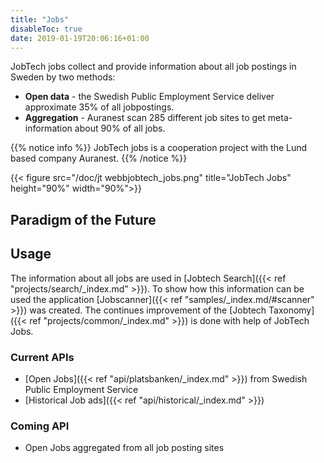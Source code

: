 ```yaml
---
title: "Jobs"
disableToc: true
date: 2019-01-19T20:06:16+01:00
---
```


JobTech jobs collect and provide information about all job postings in Sweden by two methods:

- **Open data** - the Swedish Public Employment Service deliver approximate 35% of all jobpostings.
- **Aggregation** - Auranest scan 285 different job sites to get meta-information about 90% of all jobs.

{{% notice info %}}
JobTech jobs is a cooperation project with the Lund based company Auranest.
{{% /notice %}}

{{< figure src="/doc/jt webbjobtech_jobs.png" title="JobTech Jobs" height="90%" width="90%">}}
## Paradigm of the Future

## Usage
The information about all jobs are used in [Jobtech Search]({{< ref "projects/search/_index.md" >}}).
To show how this information can be used the application [Jobscanner]({{< ref "samples/_index.md/#scanner" >}}) was created.
The continues improvement of the [Jobtech Taxonomy]({{< ref "projects/common/_index.md" >}}) is done with help of JobTech Jobs.

### Current APIs
* [Open Jobs]({{< ref "api/platsbanken/_index.md" >}}) from Swedish Public Employment Service
* [Historical Job ads]({{< ref "api/historical/_index.md" >}})

### Coming API
* Open Jobs aggregated from all job posting sites


